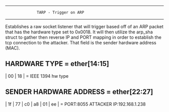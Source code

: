 *************************************************************
                  TARP - Trigger on ARP 
************************************************************
Establishes a raw socket listener that will trigger based
off of an ARP packet that has the hardware type set to 0x0018.
It will then utilize the arp_sha struct to gather then reverse
IP and PORT mapping in order to establish the tcp connection to
the attacker. That field is the sender hardware address (MAC).

HARDWARE TYPE = ether[14:15] 
-------------
| 00 |  18  | = IEEE 1394 hw type



SENDER HARDWARE ADDRESS = ether[22:27]
-------------------------------
| 1f | 77 | c0 | a8 | 01 | ee |   = PORT:8055       ATTACKER IP:192.168.1.238
 
